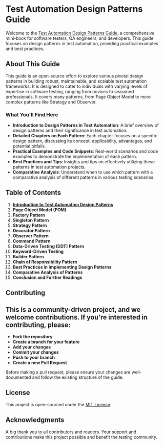 # Test Automation Design Patterns Guide

Welcome to the [Test Automation Design Patterns Guide](https://github.com/farzanahmad/TestAutomationDesignPatternsGuide), a comprehensive mini-book for software testers, QA engineers, and developers. This guide focuses on design patterns in test automation, providing practical examples and best practices.

## About This Guide

This guide is an open-source effort to explore various pivotal design patterns in building robust, maintainable, and scalable test automation frameworks. It is designed to cater to individuals with varying levels of expertise in software testing, ranging from novices to seasoned professionals. It covers many patterns, from Page Object Model to more complex patterns like Strategy and Observer.

### What You'll Find Here

- **Introduction to Design Patterns in Test Automation**: A brief overview of design patterns and their significance in test automation.
- **Detailed Chapters on Each Pattern**: Each chapter focuses on a specific design pattern, discussing its concept, applicability, advantages, and potential pitfalls.
- **Practical Examples and Code Snippets**: Real-world scenarios and code examples to demonstrate the implementation of each pattern.
- **Best Practices and Tips**: Insights and tips on effectively utilizing these patterns in test automation projects.
- **Comparative Analysis**: Understand when to use which pattern with a comparative analysis of different patterns in various testing scenarios.

## Table of Contents

1. **[Introduction to Test Automation Design Patterns](01-Introduction_to_Test_Automation_Design_Patterns.md)**
2. **Page Object Model (POM)**
3. **Factory Pattern**
4. **Singleton Pattern**
5. **Strategy Pattern**
6. **Decorator Pattern**
7. **Observer Pattern**
8. **Command Pattern**
9. **Data-Driven Testing (DDT) Pattern**
10. **Keyword-Driven Testing**
11. **Builder Pattern**
12. **Chain of Responsibility Pattern**
13. **Best Practices in Implementing Design Patterns**
14. **Comparative Analysis of Patterns**
15. **Conclusion and Further Readings**

## Contributing

This is a community-driven project, and we welcome contributions. If you're interested in contributing, please:
- 
- **Fork the repository**
- **Create a branch for your feature**
- **Add your changes**
- **Commit your changes**
- **Push to your branch**
- **Create a new Pull Request**

Before making a pull request, please ensure your changes are well-documented and follow the existing structure of the guide.

## License

This project is open-sourced under the [MIT License](LICENSE).

## Acknowledgments

A big thank you to all contributors and readers. Your support and contributions make this project possible and benefit the testing community.
